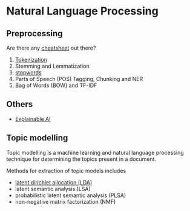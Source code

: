 # Natural Language Processing



## Preprocessing

Are there any [cheatsheet](https://cheatography.com/sree017/cheat-sheets/nlp/) out there?
1. [Tokenization](tokenization)
2. Stemming and Lemmatization
3. [stopwords](stopwords)
4. Parts of Speech (POS) Tagging, Chunking and NER
5. Bag of Words (BOW) and TF-IDF

## Others
- [Explainable AI](explainable_ai)


## Topic modelling

Topic modelling is a machine learning and natural language processing technique for determining the topics present in a document.

Methods for extraction of topic models includes
- [latent dirichlet allocation (LDA)](latent_dirichlet_allocation)
- latent semantic analysis (LSA)
- probabilistic latent semantic analysis (PLSA)
- non-negative matrix factorization (NMF)
